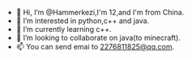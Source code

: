 - 👋 Hi, I’m @Hammerkezi,I'm 12,and I'm from China.
- 👀 I’m interested in python,c++ and java.
- 🌱 I’m currently learning c++.
- 💞️ I’m looking to collaborate on java(to minecraft).
- 📫 You can send emai to  2276811825@qq.com.

<!---
Hammerkezi/Hammerkezi is a ✨ special ✨ repository because its `README.md` (this file) appears on your GitHub profile.
You can click the Preview link to take a look at your changes.
--->
